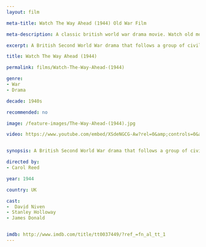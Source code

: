 ```yaml
---
layout: film

meta-title: Watch The Way Ahead (1944) Old War Film

meta-description: A classic british world war drama movie. Watch old movies online free at La Filmothèque.

excerpt: A British Second World War drama that follows a group of civilians who are recruited into the British Army in order to fight in North Africa. In U.S, the movie was released as The Immortal Battalion.

title: Watch The Way Ahead (1944)

permalink: films/Watch-The-Way-Ahead-(1944)

genre:
- War
- Drama

decade: 1940s

recommended: no

image: /feature-images/The-Way-Ahead-(1944).jpg

video: https://www.youtube.com/embed/XSdeNGCG-Aw?rel=0&amp;controls=0&amp;showinfo=0


synopsis: A British Second World War drama that follows a group of civilians who are recruited into the British Army in order to fight in North Africa. In U.S, the movie was released as The Immortal Battalion.

directed by:
- Carol Reed

year: 1944

country: UK

cast:
-  David Niven
- Stanley Holloway
- James Donald


imdb: http://www.imdb.com/title/tt0037449/?ref_=fn_al_tt_1
---
```

